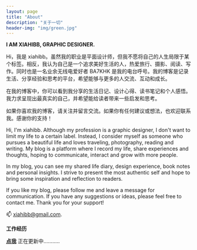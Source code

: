 ```yaml
---
layout: page
title: "About"
description: "关于一切" 
header-img: "img/green.jpg"
---
```



**I AM XIAHIBB, GRAPHIC DESIGNER.**

Hi，我是 xiahibb。虽然我的职业是平面设计师，但我不愿将自己的人生局限于某个标签。相反，我认为自己是一个追求美好生活的人，热爱旅行、摄影、阅读、写作。同时也是一名业余无线电爱好者 BA7KHK 是我的电台呼号。我的博客是记录生活、分享经验和思考的平台，希望能够与更多的人交流、互动和成长。

在我的博客中，你可以看到我分享的生活日记、设计心得、读书笔记和个人感悟。我力求呈现出最真实的自己，并希望能给读者带来一些启发和思考。

如果你喜欢我的博客，请关注并留言交流。如果你有任何建议或想法，也欢迎联系我。感谢你的支持！

Hi, I'm xiahibb. Although my profession is a graphic designer, I don't want to limit my life to a certain label. Instead, I consider myself as someone who pursues a beautiful life and loves traveling, photography, reading and writing. My blog is a platform where I record my life, share experiences and thoughts, hoping to communicate, interact and grow with more people.

In my blog, you can see my shared life diary, design experience, book notes and personal insights. I strive to present the most authentic self and hope to bring some inspiration and reflection to readers.

If you like my blog, please follow me and leave a message for communication. If you have any suggestions or ideas, please feel free to contact me. Thank you for your support!

📫 xiahibb@gmail.com.


**工作经历**

**[点我](https://www.ba7khk.com/milestone/)** 正在更新中...........


